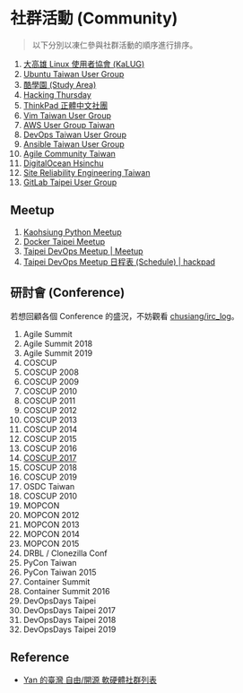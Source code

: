 # 社群活動 (Community)

> 以下分別以凍仁參與社群活動的順序進行排序。

1. [大高雄 Linux 使用者協會 (KaLUG)](http://kalug.linux.org.tw)
1. [Ubuntu Taiwan User Group](https://www.ubuntu-tw.org/)
1. [酷學園 (Study Area)](http://phorum.study-area.org/)
1. [Hacking Thursday](http://www.hackingthursday.org/)
1. [ThinkPad 正體中文社團](https://www.facebook.com/groups/thinkpad.zh.hant/)
1. [Vim Taiwan User Group](http://www.vim.tw/)
1. [AWS User Group Taiwan](https://www.facebook.com/groups/awsugtw/)
1. [DevOps Taiwan User Group](https://www.facebook.com/groups/DevOpsTaiwan/)
1. [Ansible Taiwan User Group](http://ansible.tw/#!index.md)
1. [Agile Community Taiwan](agile-community-tw.md)
1. [DigitalOcean Hsinchu](https://www.facebook.com/DigitalOceanHsinchu/)
1. [Site Reliability Engineering Taiwan](https://www.facebook.com/groups/sre.taiwan/)
1. [GitLab Taipei User Group](https://www.facebook.com/groups/273129540719093/)

## Meetup

1. [Kaohsiung Python Meetup](http://www.meetup.com/Kaohsiung-Python-Meetup/)
1. [Docker Taipei Meetup](http://www.meetup.com/Docker-Taipei/)
1. [Taipei DevOps Meetup | Meetup](https://www.meetup.com/Taipei-DevOps-Meetup/)
  1. [Taipei DevOps Meetup 日程表 (Schedule) | hackpad](https://taipeidevopsmeetup.hackpad.com/ep/pad/static/64hIE6ms9qP)

## 研討會 (Conference)

若想回顧各個 Conference 的盛況，不妨觀看 [chusiang/irc_log](https://github.com/chusiang/irc_log)。

1. Agile Summit
  1. Agile Summit 2018
  1. Agile Summit 2019
1. COSCUP
  1. COSCUP 2008
  1. COSCUP 2009
  1. COSCUP 2010
  1. COSCUP 2011
  1. COSCUP 2012
  1. COSCUP 2013
  1. COSCUP 2014
  1. COSCUP 2015
  1. COSCUP 2016
  1. [COSCUP 2017](coscup-2017.md)
  1. COSCUP 2018
  1. COSCUP 2019
1. OSDC Taiwan
  1. COSCUP 2010
1. MOPCON
  1. MOPCON 2012
  1. MOPCON 2013
  1. MOPCON 2014
  1. MOPCON 2015
1. DRBL / Clonezilla Conf
1. PyCon Taiwan
  1. PyCon Taiwan 2015
1. Container Summit
  1. Container Summit 2016
1. DevOpsDays Taipei
  1. DevOpsDays Taipei 2017
  1. DevOpsDays Taipei 2018
  1. DevOpsDays Taipei 2019

## Reference

- [Yan 的臺灣 自由/開源 軟硬體社群列表](https://www.mindmeister.com/303031964/open-source-community-map-in-taiwan#)

